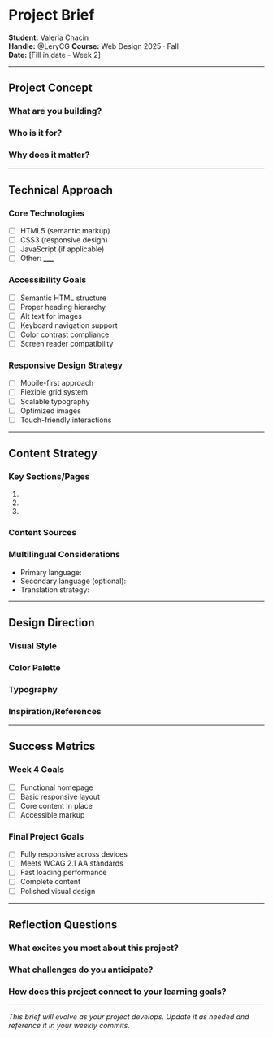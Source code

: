 # Project Brief

**Student:** Valeria Chacin  
**Handle:** @LeryCG
**Course:** Web Design 2025 · Fall  
**Date:** [Fill in date - Week 2]

---

## Project Concept

### What are you building?

<!-- Describe your project in 2-3 sentences -->

### Who is it for?

<!-- Define your target audience -->

### Why does it matter?

<!-- Explain the purpose and value of your project -->

---

## Technical Approach

### Core Technologies

- [ ] HTML5 (semantic markup)
- [ ] CSS3 (responsive design)
- [ ] JavaScript (if applicable)
- [ ] Other: ****\_\_\_****

### Accessibility Goals

- [ ] Semantic HTML structure
- [ ] Proper heading hierarchy
- [ ] Alt text for images
- [ ] Keyboard navigation support
- [ ] Color contrast compliance
- [ ] Screen reader compatibility

### Responsive Design Strategy

- [ ] Mobile-first approach
- [ ] Flexible grid system
- [ ] Scalable typography
- [ ] Optimized images
- [ ] Touch-friendly interactions

---

## Content Strategy

### Key Sections/Pages

1.
2.
3.

### Content Sources

<!-- Where will your content come from? -->

### Multilingual Considerations

- Primary language:
- Secondary language (optional):
- Translation strategy:

---

## Design Direction

### Visual Style

<!-- Describe your aesthetic approach -->

### Color Palette

<!-- List your main colors -->

### Typography

<!-- What fonts/typeface approach will you use? -->

### Inspiration/References

<!-- List 2-3 websites or designs that inspire your approach -->

---

## Success Metrics

### Week 4 Goals

- [ ] Functional homepage
- [ ] Basic responsive layout
- [ ] Core content in place
- [ ] Accessible markup

### Final Project Goals

- [ ] Fully responsive across devices
- [ ] Meets WCAG 2.1 AA standards
- [ ] Fast loading performance
- [ ] Complete content
- [ ] Polished visual design

---

## Reflection Questions

### What excites you most about this project?

### What challenges do you anticipate?

### How does this project connect to your learning goals?

---

_This brief will evolve as your project develops. Update it as needed and reference it in your weekly commits._
